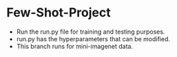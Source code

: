 # Few-Shot-Project

 - Run the run.py file for training and testing purposes. 
 - run.py has the hyperparameters that can be modified. 
 - This branch runs for mini-imagenet data.
